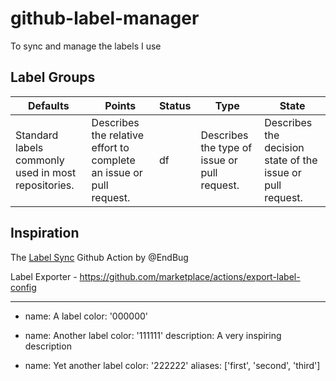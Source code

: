 # github-label-manager

To sync and manage the labels I use

## Label Groups

| **Defaults**                                        | Points                                                              | Status | Type                                         | State                                                      |
| --------------------------------------------------- | ------------------------------------------------------------------- | ------ | -------------------------------------------- | ---------------------------------------------------------- |
| Standard labels commonly used in most repositories. | Describes the relative effort to complete an issue or pull request. | df     | Describes the type of issue or pull request. | Describes the decision state of the issue or pull request. |

## Inspiration

The [Label Sync](https://github.com/marketplace/actions/label-sync) Github Action by @EndBug

Label Exporter - https://github.com/marketplace/actions/export-label-config

---

- name: A label
  color: '000000'

- name: Another label
  color: '111111'
  description: A very inspiring description

- name: Yet another label
  color: '222222'
  aliases: ['first', 'second', 'third']
